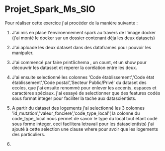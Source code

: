 # Projet_Spark_Ms_SIO
Pour réaliser cette exercice j'ai procéder de la manière suivante :
  1. J'ai mis en place l'enviroennement spark au travers de l'image docker (j'ai monté le docker sur un dossier contenant déja les deux datasets)
  
  2. J'ai aploade les deux dataset dans des dataframes pour pouvoir les manipuler.
  
  3. J'ai commencé par faire printSchema , un count, et un show pour découvrir les datasset et reperer la corélation entre les deux.
  
  4. J'ai ensuite selectionné les colonnes 'Code établissement','Code état établissement','Code postal','Secteur Public/Privé' du dataset des ecoles, que j'ai ensuite renommé pour enlever les accents, espaces et caractères spéciaux.
  j'ai essayé de selectionner que des features codés sous format integer pour faciliter la tache aux datascientists. 
  
  5. A partir du dataset des logements j'ai selectionné les 3 colonnes 'id_mutation','valeur_fonciere','code_type_local'(
      la colonne du code_type_local nous permet de savoir le type du local tout étant codé sous forme integer, ceci facilitera letravail pour les datascientists)
      j'ai ajouté à cette selection une clause where pour avoir que les logements des particuliers.
  
   6.    
    
  
